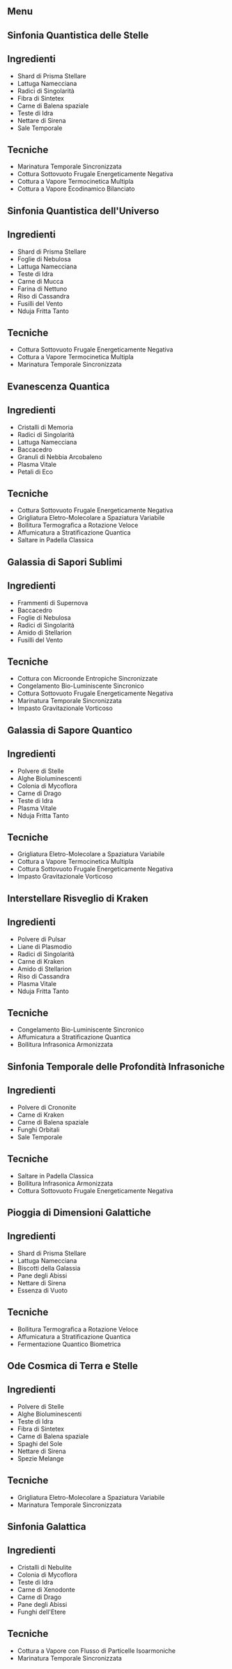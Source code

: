 ## Menu

## Sinfonia Quantistica delle Stelle

## Ingredienti

- Shard di Prisma Stellare
- Lattuga Namecciana
- Radici di Singolarità
- Fibra di Sintetex
- Carne di Balena spaziale
- Teste di Idra
- Nettare di Sirena
- Sale Temporale

## Tecniche

- Marinatura Temporale Sincronizzata
- Cottura Sottovuoto Frugale Energeticamente Negativa
- Cottura a Vapore Termocinetica Multipla
- Cottura a Vapore Ecodinamico Bilanciato

## Sinfonia Quantistica dell'Universo

## Ingredienti

- Shard di Prisma Stellare
- Foglie di Nebulosa
- Lattuga Namecciana
- Teste di Idra
- Carne di Mucca
- Farina di Nettuno
- Riso di Cassandra
- Fusilli del Vento
- Nduja Fritta Tanto

## Tecniche

- Cottura Sottovuoto Frugale Energeticamente Negativa
- Cottura a Vapore Termocinetica Multipla
- Marinatura Temporale Sincronizzata

## Evanescenza Quantica

## Ingredienti

- Cristalli di Memoria
- Radici di Singolarità
- Lattuga Namecciana
- Baccacedro
- Granuli di Nebbia Arcobaleno
- Plasma Vitale
- Petali di Eco

## Tecniche

- Cottura Sottovuoto Frugale Energeticamente Negativa
- Grigliatura Eletro-Molecolare a Spaziatura Variabile
- Bollitura Termografica a Rotazione Veloce
- Affumicatura a Stratificazione Quantica
- Saltare in Padella Classica

## Galassia di Sapori Sublimi

## Ingredienti

- Frammenti di Supernova
- Baccacedro
- Foglie di Nebulosa
- Radici di Singolarità
- Amido di Stellarion
- Fusilli del Vento

## Tecniche

- Cottura con Microonde Entropiche Sincronizzate
- Congelamento Bio-Luminiscente Sincronico
- Cottura Sottovuoto Frugale Energeticamente Negativa
- Marinatura Temporale Sincronizzata
- Impasto Gravitazionale Vorticoso

## Galassia di Sapore Quantico

## Ingredienti

- Polvere di Stelle
- Alghe Bioluminescenti
- Colonia di Mycoflora
- Carne di Drago
- Teste di Idra
- Plasma Vitale
- Nduja Fritta Tanto

## Tecniche

- Grigliatura Eletro-Molecolare a Spaziatura Variabile
- Cottura a Vapore Termocinetica Multipla
- Cottura Sottovuoto Frugale Energeticamente Negativa
- Impasto Gravitazionale Vorticoso

## Interstellare Risveglio di Kraken

## Ingredienti

- Polvere di Pulsar
- Liane di Plasmodio
- Radici di Singolarità
- Carne di Kraken
- Amido di Stellarion
- Riso di Cassandra
- Plasma Vitale
- Nduja Fritta Tanto

## Tecniche

- Congelamento Bio-Luminiscente Sincronico
- Affumicatura a Stratificazione Quantica
- Bollitura Infrasonica Armonizzata

## Sinfonia Temporale delle Profondità Infrasoniche

## Ingredienti

- Polvere di Crononite
- Carne di Kraken
- Carne di Balena spaziale
- Funghi Orbitali
- Sale Temporale

## Tecniche

- Saltare in Padella Classica
- Bollitura Infrasonica Armonizzata
- Cottura Sottovuoto Frugale Energeticamente Negativa

## Pioggia di Dimensioni Galattiche

## Ingredienti

- Shard di Prisma Stellare
- Lattuga Namecciana
- Biscotti della Galassia
- Pane degli Abissi
- Nettare di Sirena
- Essenza di Vuoto

## Tecniche

- Bollitura Termografica a Rotazione Veloce
- Affumicatura a Stratificazione Quantica
- Fermentazione Quantico Biometrica

## Ode Cosmica di Terra e Stelle

## Ingredienti

- Polvere di Stelle
- Alghe Bioluminescenti
- Teste di Idra
- Fibra di Sintetex
- Carne di Balena spaziale
- Spaghi del Sole
- Nettare di Sirena
- Spezie Melange

## Tecniche

- Grigliatura Eletro-Molecolare a Spaziatura Variabile
- Marinatura Temporale Sincronizzata

## Sinfonia Galattica

## Ingredienti

- Cristalli di Nebulite
- Colonia di Mycoflora
- Teste di Idra
- Carne di Xenodonte
- Carne di Drago
- Pane degli Abissi
- Funghi dell'Etere

## Tecniche

- Cottura a Vapore con Flusso di Particelle Isoarmoniche
- Marinatura Temporale Sincronizzata
